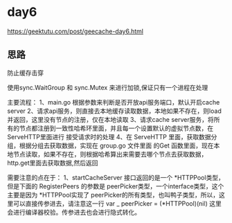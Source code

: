 # day6
https://geektutu.com/post/geecache-day6.html

## 思路
防止缓存击穿

使用sync.WaitGroup 和 sync.Mutex 来进行加锁,保证只有一个进程在处理 

主要流程：
1、main.go 根据参数来判断是否开放api服务端口，默认开启cache server
2、请求api服务，则直接去本地缓存读取数据，本地如果不存在，则load并返回，这里没有节点的注册，仅在本地读取
3、请求cache server服务，将所有的节点都注册到一致性哈希环里面，并且每一个设置默认的虚拟节点数，在 ServeHTTP里面进行 接受请求时的处理
4、在 ServeHTTP 里面，获取数据分组，根据分组去获取数据，实现在  group.go 文件里面 的Get 函数里面，现在本地节点读取，如果不存在，则根据哈希算出来需要去哪个节点去获取数据，http.get里面去获取数据,然后返回


需要注意的点在于：
1、startCacheServer 接口返回的是一个 *HTTPPool类型，但是下面的 RegisterPeers 的参数是 peerPicker类型，一个interface类型，这个主要是因为 *HTTPPool实现了 peerPicker的所有类型，也叫鸭子类型，所以，这里可以直接传参进去，请注意这一行 var _ peerPicker = (*HTTPPool)(nil)  这里会进行编译器校验。传参进去也会进行隐式转化。